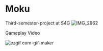 # Moku
 Third-semester-project at S4G
![IMG_2962](https://user-images.githubusercontent.com/73071252/155979551-2accb6f4-f73a-432d-bda7-04728155117c.jpg)

Gameplay Video

![ezgif com-gif-maker](https://user-images.githubusercontent.com/73071252/155980646-5991b81d-bee8-43eb-aedf-e8048d2c38d5.gif)


